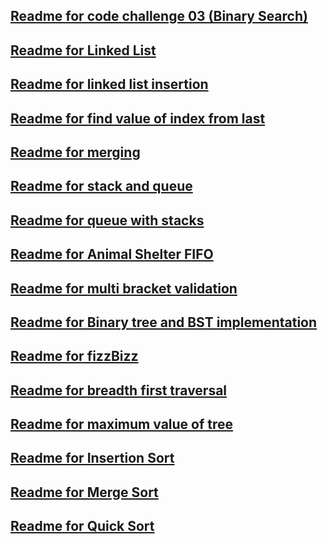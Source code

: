 
## [Readme for code challenge 03 (Binary Search)](https://github.com/sadhikari07/data-structures-and-algorithms/blob/master/java401_code_challenges/src/BinarySearch.md)

## [Readme for Linked List](https://github.com/sadhikari07/data-structures-and-algorithms/blob/master/java401_code_challenges/src/main/java/java401_code_challenges/linkedlist/linkedList.md)


## [Readme for linked list insertion](https://github.com/sadhikari07/data-structures-and-algorithms/blob/master/java401_code_challenges/src/main/java/java401_code_challenges/linkedlist/linkedListInsertion.md)

## [Readme for find value of index from last](https://github.com/sadhikari07/data-structures-and-algorithms/blob/master/java401_code_challenges/src/main/java/java401_code_challenges/linkedlist/valueFromEnd.md)

## [Readme for merging](https://github.com/sadhikari07/data-structures-and-algorithms/blob/master/java401_code_challenges/src/main/java/java401_code_challenges/linkedlist/mergeLists.md)

## [Readme for stack and queue](https://github.com/sadhikari07/data-structures-and-algorithms/blob/master/java401_code_challenges/src/main/java/java401_code_challenges/stack_and_queue/stackAndQueue.md)

## [Readme for queue with stacks](https://github.com/sadhikari07/data-structures-and-algorithms/blob/master/java401_code_challenges/src/main/java/java401_code_challenges/QueueWithStacks/queueWithStacks.md)

## [Readme for Animal Shelter FIFO](https://github.com/sadhikari07/data-structures-and-algorithms/blob/master/java401_code_challenges/src/main/java/java401_code_challenges/fifoAnimalShelter/animalshelter.md)

## [Readme for multi bracket validation](https://github.com/sadhikari07/data-structures-and-algorithms/blob/master/java401_code_challenges/src/main/java/java401_code_challenges/multibracketvalidation/MultiBracketValidation.md)

## [Readme for Binary tree and BST implementation](https://github.com/sadhikari07/data-structures-and-algorithms/blob/master/java401_code_challenges/src/main/java/java401_code_challenges/tree/tree.md)

## [Readme for fizzBizz](https://github.com/sadhikari07/data-structures-and-algorithms/blob/master/java401_code_challenges/src/main/java/java401_code_challenges/FizzBizzTree/fizzbizz.md)

## [Readme for breadth first traversal](https://github.com/sadhikari07/data-structures-and-algorithms/blob/master/java401_code_challenges/src/main/java/java401_code_challenges/breadthFirst/breadthFirst.md)

## [Readme for maximum value of tree](https://github.com/sadhikari07/data-structures-and-algorithms/blob/master/java401_code_challenges/src/main/java/java401_code_challenges/quickSort/quickSort.md)

## [Readme for Insertion Sort](https://github.com/sadhikari07/data-structures-and-algorithms/blob/master/java401_code_challenges/src/main/java/java401_code_challenges/insertion_sort/insertionSort.md)

## [Readme for Merge Sort](https://github.com/sadhikari07/data-structures-and-algorithms/blob/master/java401_code_challenges/src/main/java/java401_code_challenges/mergeSort/mergeSort.md)

## [Readme for Quick Sort](https://github.com/sadhikari07/data-structures-and-algorithms/blob/master/java401_code_challenges/src/main/java/java401_code_challenges/quickSort/quickSort.md)


